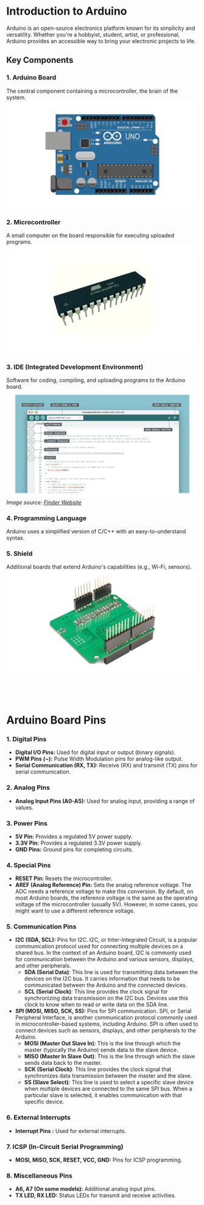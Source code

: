 # Introduction to Arduino

Arduino is an open-source electronics platform known for its simplicity and versatility. Whether you're a hobbyist, student, artist, or professional, Arduino provides an accessible way to bring your electronic projects to life.

## Key Components

### 1. Arduino Board
The central component containing a microcontroller, the brain of the system.
![Arduino UNO](images/1.1.jpg)


### 2. Microcontroller
A small computer on the board responsible for executing uploaded programs.
![Micro Controller](images/1.2.jpg)

### 3. IDE (Integrated Development Environment)
Software for coding, compiling, and uploading programs to the Arduino board.
![Arduino IDE](images/1.3.jpg)
*Image source: [Finder Website](https://opta.findernet.com/cs/tutorial/getting-started-ide-v2)*

### 4. Programming Language
   Arduino uses a simplified version of C/C++ with an easy-to-understand syntax.

### 5. Shield
Additional boards that extend Arduino's capabilities (e.g., Wi-Fi, sensors).
![Arduino shield](images/1.4.jpg)<br><br><br><br>

# Arduino Board Pins

### 1. Digital Pins

- **Digital I/O Pins:** Used for digital input or output (binary signals).
- **PWM Pins (~):** Pulse Width Modulation pins for analog-like output.
- **Serial Communication (RX, TX):** Receive (RX) and transmit (TX) pins for serial communication.

### 2. Analog Pins

- **Analog Input Pins (A0-A5):** Used for analog input, providing a range of values.

### 3. Power Pins

- **5V Pin:** Provides a regulated 5V power supply.
- **3.3V Pin:** Provides a regulated 3.3V power supply.
- **GND Pins:** Ground pins for completing circuits.

### 4. Special Pins

- **RESET Pin:** Resets the microcontroller.
- **AREF (Analog Reference) Pin:** Sets the analog reference voltage. The ADC needs a reference voltage to make this conversion. By default, on most Arduino boards, the reference voltage is the same as the operating voltage of the microcontroller (usually 5V). However, in some cases, you might want to use a different reference voltage.

### 5. Communication Pins

- **I2C (SDA, SCL):** Pins for I2C.
I2C, or Inter-Integrated Circuit, is a popular communication protocol used for connecting multiple devices on a shared bus. In the context of an Arduino board, I2C is commonly used for communication between the Arduino and various sensors, displays, and other peripherals. 
    - **SDA (Serial Data)**: This line is used for transmitting data between the devices on the I2C bus. It carries information that needs to be communicated between the Arduino and the connected devices.
    - **SCL (Serial Clock)**: This line provides the clock signal for synchronizing data transmission on the I2C bus. Devices use this clock to know when to read or write data on the SDA line.
- **SPI (MOSI, MISO, SCK, SS):** Pins for SPI communication. SPI, or Serial Peripheral Interface, is another communication protocol commonly used in microcontroller-based systems, including Arduino. SPI is often used to connect devices such as sensors, displays, and other peripherals to the Arduino.
    - **MOSI (Master Out Slave In)**: This is the line through which the master (typically the Arduino) sends data to the slave device.
    - **MISO (Master In Slave Out)**: This is the line through which the slave sends data back to the master.
    - **SCK (Serial Clock)**: This line provides the clock signal that synchronizes data transmission between the master and the slave.
    - **SS (Slave Select)**: This line is used to select a specific slave device when multiple devices are connected to the same SPI bus. When a particular slave is selected, it enables communication with that specific device.

### 6. External Interrupts

- **Interrupt Pins :** Used for external interrupts.

### 7. ICSP (In-Circuit Serial Programming)

- **MOSI, MISO, SCK, RESET, VCC, GND:** Pins for ICSP programming.

### 8. Miscellaneous Pins

- **A6, A7 (On some models):** Additional analog input pins.
- **TX LED, RX LED:** Status LEDs for transmit and receive activities.

